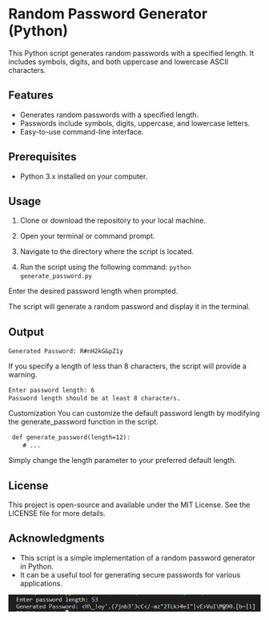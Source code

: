 # Random Password Generator (Python)

This Python script generates random passwords with a specified length. It includes symbols, digits, and both uppercase and lowercase ASCII characters.

## Features

- Generates random passwords with a specified length.
- Passwords include symbols, digits, uppercase, and lowercase letters.
- Easy-to-use command-line interface.

## Prerequisites

- Python 3.x installed on your computer.

## Usage

1. Clone or download the repository to your local machine.

2. Open your terminal or command prompt.

3. Navigate to the directory where the script is located.

4. Run the script using the following command:
``` python generate_password.py ```

Enter the desired password length when prompted.

The script will generate a random password and display it in the terminal.

## Output 

``` Enter password length: 12
Generated Password: R#nH2kG&pZ1y
 ```
If you specify a length of less than 8 characters, the script will provide a warning.


```
Enter password length: 6
Password length should be at least 8 characters.
```
Customization
You can customize the default password length by modifying the generate_password function in the script.


```
 def generate_password(length=12):
    # ...
```
Simply change the length parameter to your preferred default length.

## License
This project is open-source and available under the MIT License. See the LICENSE file for more details.

## Acknowledgments
- This script is a simple implementation of a random password generator in Python.
- It can be a useful tool for generating secure passwords for various applications.

![1](image.png)
